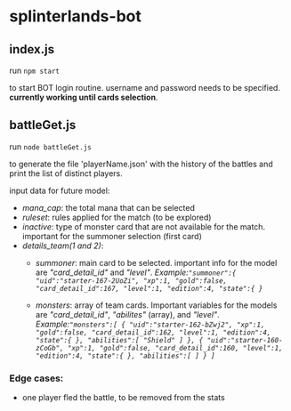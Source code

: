 # splinterlands-bot

## index.js

run `npm start`

to start BOT login routine. username and password needs to be specified. **currently working until cards selection**.

## battleGet.js

run `node battleGet.js`

to generate the file 'playerName.json' with the history of the battles and print the list of distinct players.

input data for future model:

- _mana_cap_: the total mana that can be selected
- _ruleset_: rules applied for the match (to be explored)
- _inactive_: type of monster card that are not available for the match. important for the summoner selection (first card)
- _details_team(1 and 2)_:
  - _summoner_: main card to be selected. important info for the model are _"card_detail_id"_ and _"level"_.
    _Example:`"summoner":{ "uid":"starter-167-2UoZi", "xp":1, "gold":false, "card_detail_id":167, "level":1, "edition":4, "state":{ }`_

  - _monsters_: array of team cards. Important variables for the models are _"card_detail_id"_, _"abilites"_ (array), and _"level"_.
    _Example:`"monsters":[ { "uid":"starter-162-bZwj2", "xp":1, "gold":false, "card_detail_id":162, "level":1, "edition":4, "state":{ }, "abilities":[ "Shield" ] }, { "uid":"starter-160-zCoGb", "xp":1, "gold":false, "card_detail_id":160, "level":1, "edition":4, "state":{ }, "abilities":[ ] } ]`_

### Edge cases:

- one player fled the battle, to be removed from the stats
